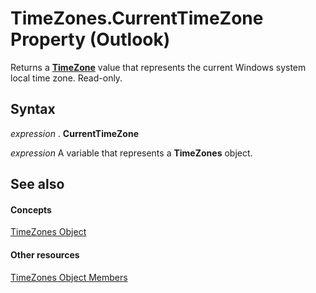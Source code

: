 
# TimeZones.CurrentTimeZone Property (Outlook)

Returns a  **[TimeZone](b27da70d-e545-cc13-9529-cfd327ab7a7c.md)** value that represents the current Windows system local time zone. Read-only.


## Syntax

 _expression_ . **CurrentTimeZone**

 _expression_ A variable that represents a **TimeZones** object.


## See also


#### Concepts


[TimeZones Object](c68f8589-44e9-3c12-45c1-96943fa9bcb7.md)
#### Other resources


[TimeZones Object Members](b227e782-9290-5a24-b621-9906a713e8cd.md)
